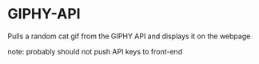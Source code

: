 # GIPHY-API

Pulls a random cat gif from the GIPHY API and displays it on the webpage

note: probably should not push API keys to front-end
